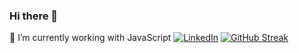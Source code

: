 ### Hi there 👋

<!--
**mudassirijaz786/mudassirijaz786** is a ✨ _special_ ✨ repository because its `README.md` (this file) appears on your GitHub profile.
[![Braydon's GitHub Banner](./assets/GitHubHeader.png)](https://braydoncoyer.dev)

Here are some ideas to get you started:

- 🔭 I’m currently working on ...
- 🌱 I’m currently learning ...
- 👯 I’m looking to collaborate on ...
- 🤔 I’m looking for help with ...
- 💬 Ask me about ...
- 📫 How to reach me: ...
- 😄 Pronouns: ...
- ⚡ Fun fact: ...
-->
🔭 I’m currently working with JavaScript
[![LinkedIn](https://img.shields.io/badge/LinkedIn-orange?style=flat&logo=linkedin&labelColor=orange)](https://www.linkedin.com/in/mudassirijaz786)
[![GitHub Streak](https://github-readme-streak-stats.herokuapp.com/?user=mudassirijaz786)](https://github.com/mudassirijaz786/github-readme-streak-stats)



